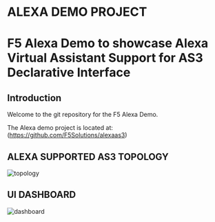 # ALEXA DEMO PROJECT

# F5 Alexa Demo to showcase Alexa Virtual Assistant Support for AS3 Declarative Interface 

## Introduction

Welcome to the git repository for the F5 Alexa Demo.  

The Alexa demo project is located at:
(https://github.com/F5Solutions/alexaas3)

## ALEXA SUPPORTED AS3 TOPOLOGY
![topology](https://user-images.githubusercontent.com/5133302/43618052-16b8df14-967b-11e8-89a2-6824ec1cacb6.png)

## UI DASHBOARD
![dashboard](https://user-images.githubusercontent.com/5133302/43617651-86a87fb2-9678-11e8-9e38-a69a0e0bc7e7.PNG)
